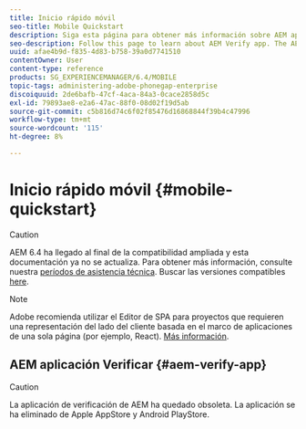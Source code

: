 ```yaml
---
title: Inicio rápido móvil
seo-title: Mobile Quickstart
description: Siga esta página para obtener más información sobre AEM aplicación Verify. La aplicación AEM Verify es una forma rápida y sencilla de ejecutar sus aplicaciones móviles AEM en cualquier dispositivo móvil iOS o Android.
seo-description: Follow this page to learn about AEM Verify app. The AEM Verify app is a quick and an easy way to run your AEM mobile applications on any iOS or Android mobile device.
uuid: afae4b9d-f835-4d83-b758-39a0d7741510
contentOwner: User
content-type: reference
products: SG_EXPERIENCEMANAGER/6.4/MOBILE
topic-tags: administering-adobe-phonegap-enterprise
discoiquuid: 2de6bafb-47cf-4aca-84a3-0cace2858d5c
exl-id: 79893ae8-e2a6-47ac-88f0-08d02f19d5ab
source-git-commit: c5b816d74c6f02f85476d16868844f39b4c47996
workflow-type: tm+mt
source-wordcount: '115'
ht-degree: 8%

---
```


# Inicio rápido móvil {#mobile-quickstart}

>[!CAUTION]
>
>AEM 6.4 ha llegado al final de la compatibilidad ampliada y esta documentación ya no se actualiza. Para obtener más información, consulte nuestra [períodos de asistencia técnica](https://helpx.adobe.com/es/support/programs/eol-matrix.html). Buscar las versiones compatibles [here](https://experienceleague.adobe.com/docs/).

>[!NOTE]
>
>Adobe recomienda utilizar el Editor de SPA para proyectos que requieren una representación del lado del cliente basada en el marco de aplicaciones de una sola página (por ejemplo, React). [Más información](/help/sites-developing/spa-overview.md).

## AEM aplicación Verificar {#aem-verify-app}

>[!CAUTION]
>
>La aplicación de verificación de AEM ha quedado obsoleta. La aplicación se ha eliminado de Apple AppStore y Android PlayStore.
